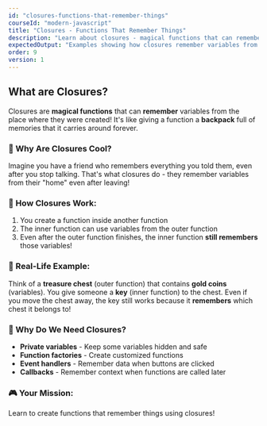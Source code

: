 ```yaml
---
id: "closures-functions-that-remember-things"
courseId: "modern-javascript"
title: "Closures - Functions That Remember Things"
description: "Learn about closures - magical functions that can remember variables from their past!"
expectedOutput: "Examples showing how closures remember variables from outer scopes"
order: 9
version: 1
---
```




## What are Closures?

Closures are **magical functions** that can **remember** variables from the place where they were created! It's like giving a function a **backpack** full of memories that it carries around forever.

### 🤔 Why Are Closures Cool?

Imagine you have a friend who remembers everything you told them, even after you stop talking. That's what closures do - they remember variables from their "home" even after leaving!

### 🎯 How Closures Work:

1. You create a function inside another function
2. The inner function can use variables from the outer function
3. Even after the outer function finishes, the inner function **still remembers** those variables!

### 📝 Real-Life Example:

Think of a **treasure chest** (outer function) that contains **gold coins** (variables). You give someone a **key** (inner function) to the chest. Even if you move the chest away, the key still works because it **remembers** which chest it belongs to!

### 🚀 Why Do We Need Closures?

- **Private variables** - Keep some variables hidden and safe
- **Function factories** - Create customized functions
- **Event handlers** - Remember data when buttons are clicked
- **Callbacks** - Remember context when functions are called later

### 🎮 Your Mission:

Learn to create functions that remember things using closures!
